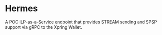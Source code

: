 # Hermes
A POC ILP-as-a-Service endpoint that provides STREAM sending and SPSP support via gRPC to the Xpring Wallet.
